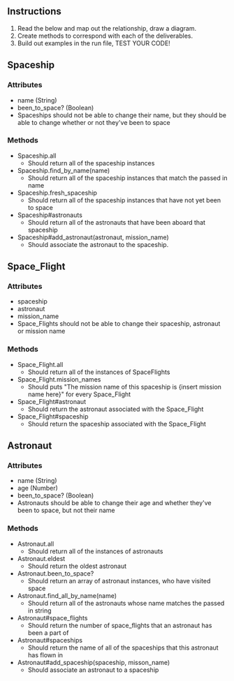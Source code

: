 ## Instructions
1. Read the below and map out the relationship, draw a diagram.
2. Create methods to correspond with each of the deliverables.
3. Build out examples in the run file, TEST YOUR CODE!

## Spaceship

### Attributes
* name (String)
* been_to_space? (Boolean)
* Spaceships should not be able to change their name, but they should be able to change whether or not they've been to space

### Methods
* Spaceship.all
  * Should return all of the spaceship instances
* Spaceship.find_by_name(name)
  * Should return all of the spaceship instances that match the passed in name
* Spaceship.fresh_spaceship
  * Should return all of the spaceship instances that have not yet been to space
* Spaceship#astronauts
  * Should return all of the astronauts that have been aboard that spaceship
* Spaceship#add_astronaut(astronaut, mission_name)
  * Should associate the astronaut to the spaceship.

## Space_Flight

### Attributes
* spaceship
* astronaut
* mission_name
* Space_Flights should not be able to change their spaceship, astronaut or mission name

### Methods
* Space_Flight.all
  * Should return all of the instances of SpaceFlights
* Space_Flight.mission_names
  * Should puts "The mission name of this spaceship is {insert mission name here}" for every Space_Flight
* Space_Flight#astronaut
  * Should return the astronaut associated with the Space_Flight
* Space_Flight#spaceship
  * Should return the spaceship associated with the Space_Flight



## Astronaut

### Attributes
* name (String)
* age (Number)
* been_to_space? (Boolean)
* Astronauts should be able to change their age and whether they've been to space, but not their name

### Methods
* Astronaut.all
  * Should return all of the instances of astronauts
* Astronaut.eldest
  * Should return the oldest astronaut
* Astronaut.been_to_space?
  * Should return an array of astronaut instances, who have visited space
* Astronaut.find_all_by_name(name)
  * Should return all of the astronauts whose name matches the passed in string
* Astronaut#space_flights
  * Should return the number of space_flights that an astronaut has been a part of
* Astronaut#spaceships
  * Should return the name of all of the spaceships that this astronaut has flown in
* Astronaut#add_spaceship(spaceship, misson_name)
  * Should associate an astronaut to a spaceship
